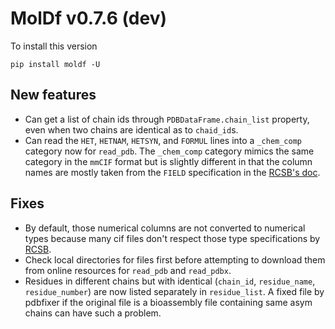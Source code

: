 # MolDf v0.7.6 (dev)

To install this version

```
pip install moldf -U
```

## New features
- Can get a list of chain ids through `PDBDataFrame.chain_list` property, even when two chains are identical as to `chaid_id`s.
- Can read the `HET`, `HETNAM`, `HETSYN`, and `FORMUL` lines into a `_chem_comp` category now for `read_pdb`.
The `_chem_comp` category mimics the same category in the `mmCIF` format but is slightly different in that the column names are mostly taken from the `FIELD` specification in the [RCSB's doc](https://www.wwpdb.org/documentation/file-format-content/format33/sect4.html).

## Fixes

- By default, those numerical columns are not converted to numerical types because many cif files don't respect those type specifications by [RCSB](https://mmcif.wwpdb.org/dictionaries/mmcif_pdbx_v40.dic/Items/_atom_site.label_seq_id.html).
- Check local directories for files first before attempting to download them from online resources for ``read_pdb`` and ``read_pdbx``.
- Residues in different chains but with identical (`chain_id`, `residue_name`, `residue_number`) are now listed separately in `residue_list`. A fixed file by pdbfixer if the original file is a bioassembly file containing same asym chains can have such a problem.
